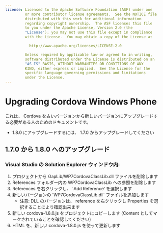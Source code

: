 ```yaml
---
license: Licensed to the Apache Software Foundation (ASF) under one
         or more contributor license agreements.  See the NOTICE file
         distributed with this work for additional information
         regarding copyright ownership.  The ASF licenses this file
         to you under the Apache License, Version 2.0 (the
         "License"); you may not use this file except in compliance
         with the License.  You may obtain a copy of the License at

           http://www.apache.org/licenses/LICENSE-2.0

         Unless required by applicable law or agreed to in writing,
         software distributed under the License is distributed on an
         "AS IS" BASIS, WITHOUT WARRANTIES OR CONDITIONS OF ANY
         KIND, either express or implied.  See the License for the
         specific language governing permissions and limitations
         under the License.
---
```


Upgrading Cordova Windows Phone
===============================

これは、 Cordova を古いバージョンから新しいバージョンにアップグレードする必要がある人のためのドキュメントです。

- 1.8.0 にアップグレードするには、 1.7.0 からアップグレードしてください

## 1.7.0 から 1.8.0 へのアップグレード ##

### Visual Studio の Solution Explorer ウィンドウ内:
1. プロジェクトから GapLib/WP7CordovaClassLib.dll ファイルを削除します
2. References フォルダー内の WP7CordovaClassLib への参照を削除します
3. References を右クリックし、 'Add Reference' を選択します
4. 新しいバージョンの 'WP7CordovaClassLib.dll' ファイルを追加します
    - 注意: DLL のバージョンは、 reference を右クリックし Properties を選択することにより確認出来ます
5. 新しい cordova-1.8.0.js をプロジェクトにコピーします (Content としてマークされていることを確認してください)
6. HTML を、新しい cordova-1.8.0.js を使って更新します
